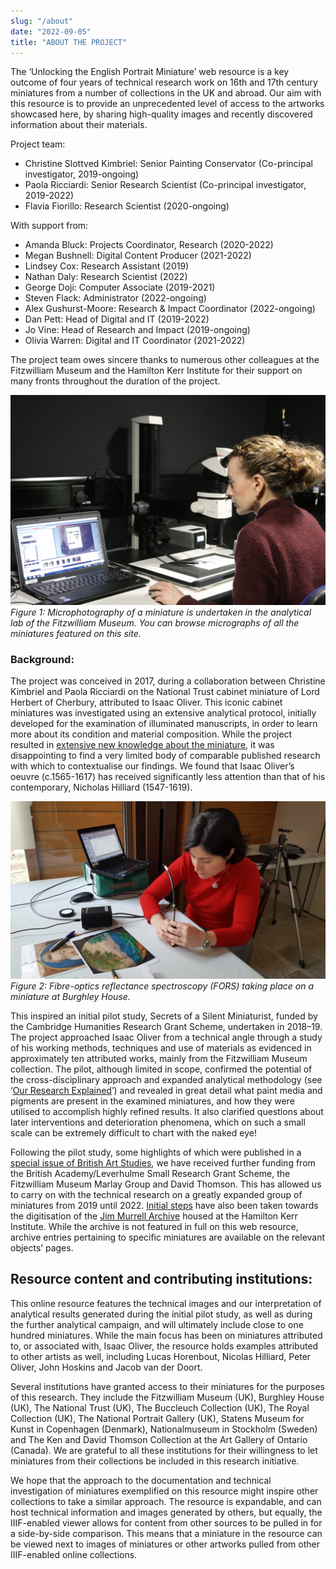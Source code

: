 ```yaml
---
slug: "/about"
date: "2022-09-05"
title: "ABOUT THE PROJECT"
---
```

The ‘Unlocking the English Portrait Miniature’ web resource is a key outcome of four years of technical research work on 16th and 17th century miniatures from a number of collections in the UK and abroad. Our aim with this resource is to provide an unprecedented level of access to the artworks showcased here, by sharing high-quality images and recently discovered information about their materials.

Project team:

- Christine Slottved Kimbriel: Senior Painting Conservator (Co-principal investigator, 2019-ongoing)
- Paola Ricciardi: Senior Research Scientist (Co-principal investigator, 2019-2022)
- Flavia Fiorillo: Research Scientist (2020-ongoing)

With support from:

- Amanda Bluck: Projects Coordinator, Research (2020-2022)
- Megan Bushnell: Digital Content Producer (2021-2022)
- Lindsey Cox: Research Assistant (2019)
- Nathan Daly: Research Scientist (2022)
- George Doji: Computer Associate (2019-2021)
- Steven Flack: Administrator (2022-ongoing)
- Alex Gushurst-Moore: Research & Impact Coordinator (2022-ongoing)
- Dan Pett: Head of Digital and IT (2019-2022)
- Jo Vine: Head of Research and Impact (2019-ongoing)
- Olivia Warren: Digital and IT Coordinator (2021-2022)

The project team owes sincere thanks to numerous other colleagues at the Fitzwilliam Museum and the Hamilton Kerr Institute for their support on many fronts throughout the duration of the project.

![Figure 1](../assets/ABOUT_figure_1_1920_1280.JPG)
*Figure 1: Microphotography of a miniature is undertaken in the analytical lab of the Fitzwilliam Museum. You can browse micrographs of all the miniatures featured on this site.*

### Background:

The project was conceived in 2017, during a collaboration between Christine Kimbriel and Paola Ricciardi on the National Trust cabinet miniature of Lord Herbert of Cherbury, attributed to Isaac Oliver. This iconic cabinet miniatures was investigated using an extensive analytical protocol, initially developed for the examination of illuminated manuscripts, in order to learn more about its condition and material composition. While the project resulted in [extensive new knowledge about the miniature](https://www.nationaltrustcollections.org.uk/article/a-closer-look-at-the-cabinet-miniature-of-lord-herbert-of-cherbury), it was disappointing to find a very limited body of comparable published research with which to contextualise our findings. We found that Isaac Oliver’s oeuvre (c.1565-1617) has received significantly less attention than that of his contemporary, Nicholas Hilliard (1547-1619).

![Figure 1](../assets/ABOUT_figure_2_1920_1080.JPG)
*Figure 2: Fibre-optics reflectance spectroscopy (FORS) taking place on a miniature at Burghley House.*

This inspired an initial pilot study, Secrets of a Silent Miniaturist, funded by the Cambridge Humanities Research Grant Scheme, undertaken in 2018–19. The project approached Isaac Oliver from a technical angle through a study of his working methods, techniques and use of materials as evidenced in approximately ten attributed works, mainly from the Fitzwilliam Museum collection. The pilot, although limited in scope, confirmed the potential of the cross-disciplinary approach and expanded analytical methodology (see ‘[Our Research Explained](/research)’) and revealed in great detail what paint media and pigments are present in the examined miniatures, and how they were utilised to accomplish highly refined results. It also clarified questions about later interventions and deterioration phenomena, which on such a small scale can be extremely difficult to chart with the naked eye!

Following the pilot study, some highlights of which were published in a [special issue of British Art Studies](https://www.britishartstudies.ac.uk/issues/issue-index/issue-17/secrets-of-a-silent-miniaturist), we have received further funding from the British Academy/Leverhulme Small Research Grant Scheme, the Fitzwilliam Museum Marlay Group and David Thomson. This has allowed us to carry on with the technical research on a greatly expanded group of miniatures from 2019 until 2022. [Initial steps](https://conservation.fitzmuseum.cam.ac.uk/cataloguing-and-digitising-the-jim-murrell-archive/) have also been taken towards the digitisation of the [Jim Murrell Archive](https://www.hki.fitzmuseum.cam.ac.uk/archives/jimmurrell) housed at the Hamilton Kerr Institute. While the archive is not featured in full on this web resource, archive entries pertaining to specific miniatures are available on the relevant objects’ pages.

## Resource content and contributing institutions:

This online resource features the technical images and our interpretation of analytical results generated during the initial pilot study, as well as during the further analytical campaign, and will ultimately include close to one hundred miniatures. While the main focus has been on miniatures attributed to, or associated with, Isaac Oliver, the resource holds examples attributed to other artists as well, including Lucas Horenbout, Nicolas Hilliard, Peter Oliver, John Hoskins and Jacob van der Doort.

Several institutions have granted access to their miniatures for the purposes of this research. They include the Fitzwilliam Museum (UK), Burghley House (UK), The National Trust (UK), The Buccleuch Collection (UK), The Royal Collection (UK), The National Portrait Gallery (UK), Statens Museum for Kunst in Copenhagen (Denmark), Nationalmuseum in Stockholm (Sweden) and The Ken and David Thomson Collection at the Art Gallery of Ontario (Canada). We are grateful to all these institutions for their willingness to let miniatures from their collections be included in this research initiative.

We hope that the approach to the documentation and technical investigation of miniatures exemplified on this resource might inspire other collections to take a similar approach. The resource is expandable, and can host technical information and images generated by others, but equally, the IIIF-enabled viewer allows for content from other sources to be pulled in for a side-by-side comparison. This means that a miniature in the resource can be viewed next to images of miniatures or other artworks pulled from other IIIF-enabled online collections.
